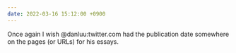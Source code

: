 ```yaml
---
date: 2022-03-16 15:12:00 +0900
---
```


Once again I wish @danluu:twitter.com had the publication date somewhere on the pages (or URLs) for his essays.
